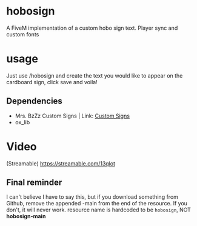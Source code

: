 # hobosign
A FiveM implementation of a custom hobo sign text. Player sync and custom fonts

# usage
Just use /hobosign and create the text you would like to appear on the cardboard sign, click save and voila!

## Dependencies
- Mrs. BzZz Custom Signs | Link: [Custom Signs](https://bzzz.tebex.io/package/5838088)
- ox_lib

# Video 
(Streamable)
https://streamable.com/13qlot

## Final reminder
I can't believe I have to say this, but if you download something from Github, remove the appended -main from the end of the resource. If you don't, it will never work. resource name is hardcoded to be ``hobosign``, NOT **hobosign-main**
